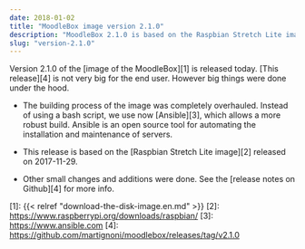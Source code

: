 ```yaml
---
date: 2018-01-02
title: "MoodleBox image version 2.1.0"
description: "MoodleBox 2.1.0 is based on the Raspbian Stretch Lite image released on 2017-11-29. The image building process was refactored."
slug: "version-2.1.0"
---
```


Version 2.1.0 of the [image of the MoodleBox][1] is released today. [This release][4] is not very big for the end user. However big things were done under the hood.

- The building process of the image was completely overhauled. Instead of using a bash script, we use now [Ansible][3], which allows a more robust build. Ansible is an open source tool for automating the installation and maintenance of servers.

- This release is based on the [Raspbian Stretch Lite image][2] released on 2017-11-29.

- Other small changes and additions were done. See the [release notes on Github][4] for more info.

 [1]: {{< relref "download-the-disk-image.en.md" >}}
 [2]: https://www.raspberrypi.org/downloads/raspbian/
 [3]: https://www.ansible.com
 [4]: https://github.com/martignoni/moodlebox/releases/tag/v2.1.0
